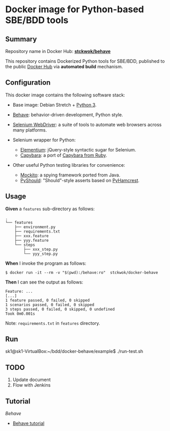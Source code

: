 Docker image for Python-based SBE/BDD tools
===


## Summary

Repository name in Docker Hub: **[stckwok/behave](https://hub.docker.com/r/stckwok/behave/)**

This repository contains Dockerized Python tools for SBE/BDD, published to the public [Docker Hub](https://hub.docker.com/) via **automated build** mechanism.


## Configuration

This docker image contains the following software stack:

- Base image: Debian Stretch + [Python 3](https://hub.docker.com/_/python/).

- [Behave](https://pypi.python.org/pypi/behave): behavior-driven development, Python style.

- [Selenium WebDriver](http://www.seleniumhq.org/projects/webdriver/): a suite of tools to automate web browsers across many platforms.

- Selenium wrapper for Python:
  - [Elementium](https://github.com/actmd/elementium): jQuery-style syntactic sugar for Selenium.
  - [Capybara](https://elliterate.github.io/capybara.py/): a port of [Capybara from Ruby](https://en.wikipedia.org/wiki/Capybara_(software)).

- Other useful Python testing libraries for convenience:
  - [Mockito](http://mockito-python.readthedocs.io/en/latest/): a spying framework ported from Java.
  - [PyShould](https://github.com/drslump/pyshould): "Should"-style asserts based on [PyHamcrest](https://github.com/hamcrest/PyHamcrest).




## Usage


**Given** a `features` sub-directory as follows:

```
.
└── features
    ├── environment.py
    ├── requirements.txt
    ├── xxx.feature
    ├── yyy.feature
    └── steps
        ├── xxx_step.py
        └── yyy_step.py
```

**When** I invoke the program as follows:

```
$ docker run -it --rm -v "$(pwd):/behave:ro"  stckwok/docker-behave
```

**Then** I can see the output as follows:

```
Feature: ...
[...]
1 feature passed, 0 failed, 0 skipped
1 scenarios passed, 0 failed, 0 skipped
3 steps passed, 0 failed, 0 skipped, 0 undefined
Took 0m0.001s
```


Note: `requirements.txt` in `features` directory.


## Run 

sk1@sk1-VirtualBox:~/bdd/docker-behave/example$ ./run-test.sh 


## TODO

1. Update document
2. Flow with Jenkins



## Tutorial

*Behave*

 - [Behave tutorial](https://jenisys.github.io/behave.example/tutorials/index.html)

